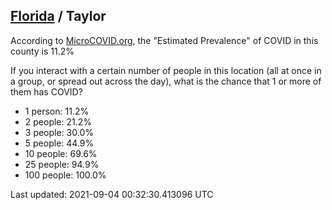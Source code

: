 
## [Florida](/united-states/florida) / Taylor

According to [MicroCOVID.org](http://microcovid.org),
the "Estimated Prevalence" of COVID in this county is 11.2%

If you interact with a certain number of people in this location
(all at once in a group, or spread out across the day), what is the chance that
1 or more of them has COVID?

- 1 person: 11.2%
- 2 people: 21.2%
- 3 people: 30.0%
- 5 people: 44.9%
- 10 people: 69.6%
- 25 people: 94.9%
- 100 people: 100.0%

Last updated: 2021-09-04 00:32:30.413096 UTC
